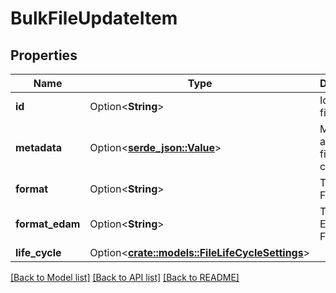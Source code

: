 # BulkFileUpdateItem

## Properties

Name | Type | Description | Notes
------------ | ------------- | ------------- | -------------
**id** | Option<**String**> | Id of this file | [optional]
**metadata** | Option<[**serde_json::Value**](.md)> | Metadata about this file and its contents | [optional]
**format** | Option<**String**> | The File's Format | [optional]
**format_edam** | Option<**String**> | The File's Edam Format | [optional]
**life_cycle** | Option<[**crate::models::FileLifeCycleSettings**](FileLifeCycleSettings.md)> |  | [optional]

[[Back to Model list]](../README.md#documentation-for-models) [[Back to API list]](../README.md#documentation-for-api-endpoints) [[Back to README]](../README.md)


